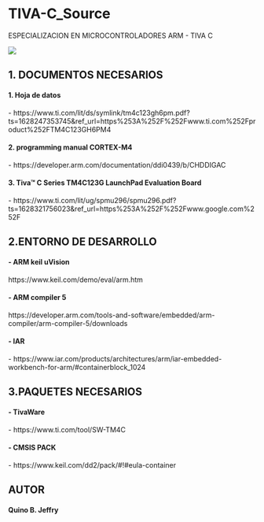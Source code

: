 # TIVA-C_Source
 ESPECIALIZACION EN MICROCONTROLADORES ARM - TIVA C

<img src="https://user-images.githubusercontent.com/47931397/128592547-d0ed1240-b36a-4172-88e8-b57462ea27a9.png">

<h2> 1. DOCUMENTOS NECESARIOS</h2>

<h4>1. Hoja de datos</h4>
- https://www.ti.com/lit/ds/symlink/tm4c123gh6pm.pdf?ts=1628247353745&ref_url=https%253A%252F%252Fwww.ti.com%252Fproduct%252FTM4C123GH6PM4
<h4>2. programming manual CORTEX-M4</h4>
- https://developer.arm.com/documentation/ddi0439/b/CHDDIGAC
<h4>3. Tiva™ C Series TM4C123G LaunchPad Evaluation Board</h4>
- https://www.ti.com/lit/ug/spmu296/spmu296.pdf?ts=1628321756023&ref_url=https%253A%252F%252Fwww.google.com%252F

 <h2>2.ENTORNO DE DESARROLLO</h2>
 <h4>- ARM keil uVision</h4></h4>
 https://www.keil.com/demo/eval/arm.htm
 <h4>- ARM compiler 5 </h4>
 https://developer.arm.com/tools-and-software/embedded/arm-compiler/arm-compiler-5/downloads
 
 <h4>- IAR </h4>
 - https://www.iar.com/products/architectures/arm/iar-embedded-workbench-for-arm/#containerblock_1024
 
 <h2>3.PAQUETES NECESARIOS</h2>
  <h4>- TivaWare </h4>
 - https://www.ti.com/tool/SW-TM4C
   <h4>- CMSIS PACK </h4>
 - https://www.keil.com/dd2/pack/#!#eula-container

 <h2>AUTOR</h2>
 <h4> Quino B. Jeffry</h4>
